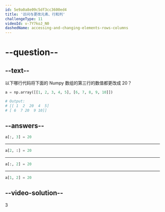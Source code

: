 ```yaml
---
id: 5e9a0a8e09c5df3cc3600ed4
title: '访问与更改元素、行和列'
challengeType: 11
videoId: v-7Y7koJ_N0
dashedName: accessing-and-changing-elements-rows-columns
---
```


# --question--

## --text--

以下哪行代码将下面的 Numpy 数组的第三行的数值都更改成 20？

```py
a = np.array([[1, 2, 3, 4, 5], [6, 7, 8, 9, 10]])

# Output:
# [[ 1  2  20  4  5]
# [ 6  7 20  9 10]]
```

## --answers--

```python
a[:, 3] = 20
```

---

```python
a[2, :] = 20
```

---

```python
a[:, 2] = 20
```

---

```python
a[1, 2] = 20
```

## --video-solution--

3

